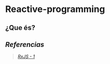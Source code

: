 # **Reactive-programming**

## ¿Que és?

## *Referencias*

> [*RxJS - 1*](https://www.adictosaltrabajo.com/2017/11/14/programacion-reactiva-uso-de-la-libreria-rxjs/)